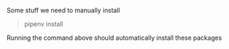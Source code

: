 Some stuff we need to manually install

> pipenv install

Running the command above should automatically install these packages
